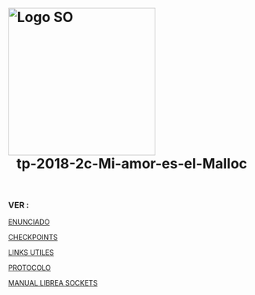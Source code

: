 <h1>
  <br>
  <div class="row">
  <div class="column" align = "left"><img src = "https://www.utnso.com/wp-content/uploads/2017/11/main-logo-utnso.png" alt="Logo SO" width="300"></div>
  <div class="column" align= "center">tp-2018-2c-Mi-amor-es-el-Malloc</div>
</div>
  </br>
</h1>



### VER :

[ENUNCIADO](https://www.utnso.com/wp-content/uploads/2018/08/2C2018-El-Gran-TP.pdf)

[CHECKPOINTS](https://github.com/sisoputnfrba/tp-2018-2c-Mi-amor-es-el-Malloc/blob/master/infoCheckpoints.md)

[LINKS UTILES](https://www.utnso.com/links-utiles/)  

[PROTOCOLO](https://docs.google.com/spreadsheets/d/1B2ZG_4U5QOJADfveciToI5q6tHMHdljOOqSCwWwBzwU/edit#gid=0)   

[MANUAL LIBREA SOCKETS](https://github.com/nahuelpanzarasa/socket-library-c)                  
